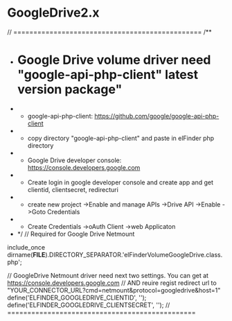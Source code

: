 # GoogleDrive2.x
// ===============================================
/**
 * # Google Drive volume driver need "google-api-php-client"  latest version package"
 * * google-api-php-client: https://github.com/google/google-api-php-client
 * * copy directory "google-api-php-client" and paste in elFinder php directory
 * * Google Drive developer console: https://console.developers.google.com
 * * Create login in google developer console and create app and get clientid, clientsecret, redirecturi
 * * create new project ->Enable and manage APIs ->Drive API ->Enable ->Goto Credentials
 * * Create Credentials ->oAuth Client ->web Applicaton
 * */ 
 // Required for Google Drive Netmount

 include_once dirname(__FILE__).DIRECTORY_SEPARATOR.'elFinderVolumeGoogleDrive.class.php';

 // GoogleDrive Netmount driver need next two settings. You can get at https://console.developers.google.com
 // AND reuire regist redirect url to "YOUR_CONNECTOR_URL?cmd=netmount&protocol=googledrive&host=1" 
 define('ELFINDER_GOOGLEDRIVE_CLIENTID', 		'');
 define('ELFINDER_GOOGLEDRIVE_CLIENTSECRET',	'');
// ===============================================

